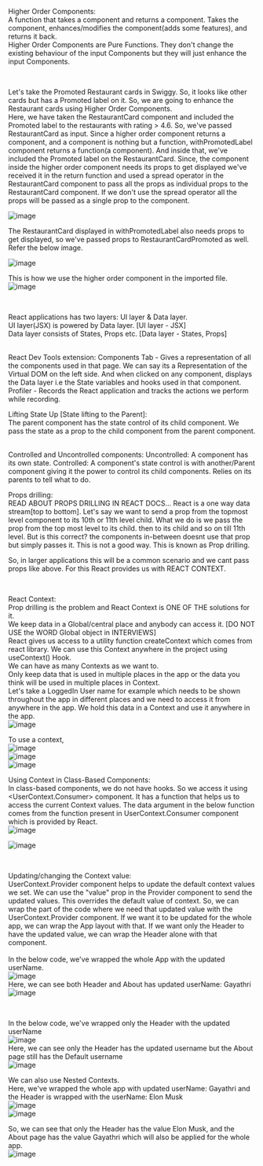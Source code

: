 Higher Order Components:  
A function that takes a component and returns a component.  Takes the component, enhances/modifies the component(adds some features), and returns it back.  
Higher Order Components are Pure Functions. They don't change the existing behaviour of the input Components but they will just enhance the input Components.  

<br>

Let's take the Promoted Restaurant cards in Swiggy. So, it looks like other cards but has a Promoted label on it. So, we are going to enhance the Restaurant cards using Higher Order Components.  
Here, we have taken the RestaurantCard component and included the Promoted label to the restaurants with rating > 4.6. So, we've passed RestaurantCard as input. Since a higher order component returns a component, and a component is nothing but a function, withPromotedLabel component returns a function(a component). And inside that, we've included the Promoted label on the RestaurantCard. Since, the component inside the higher order component needs its props to get displayed we've received it in the return function and used a spread operator in the RestaurantCard component to pass all the props as individual props to the RestaurantCard component. If we don't use the spread operator all the props will be passed as a single prop to the component.  

![image](https://github.com/Gayathri229/NamasteReact/assets/60467364/f27b6313-10f6-47ac-ac56-b70b28733121)


The RestaurantCard displayed in withPromotedLabel also needs props to get displayed, so we've passed props to RestaurantCardPromoted as well. Refer the below image.

![image](https://github.com/Gayathri229/NamasteReact/assets/60467364/b765e9ff-2225-48a6-ab4b-4460d251a24d)

This is how we use the higher order component in the imported file.  
![image](https://github.com/Gayathri229/NamasteReact/assets/60467364/28104209-3a6f-4dff-8acd-8fb1acf6d308)

<br/>

React applications has two layers: UI layer & Data layer.  
UI layer(JSX) is powered by Data layer. [UI layer - JSX]  
Data layer consists of States, Props etc. [Data layer - States, Props]  

<br/>
React Dev Tools extension:  
Components Tab - Gives a representation of all the components used in that page. We can say its a Representation of the Virtual DOM on the left side. And when clicked on any component, displays the Data layer i.e the State variables and hooks used in that component.  
Profiler - Records the React application and tracks the actions we perform while recording.  

<br/>

Lifting State Up [State lifting to the Parent]:  
The parent component has the state control of its child component. We pass the state as a prop to the child component from the parent component.  

<br/>
Controlled and Uncontrolled components:  
Uncontrolled: A component has its own state.  
Controlled: A component's state control is with another/Parent component giving it the power to control its child components. Relies on its parents to tell what to do.  


<br/>

Props drilling:  
READ ABOUT PROPS DRILLING IN REACT DOCS...
React is a one way data stream[top to bottom]. Let's say we want to send a prop from the topmost level component to its 10th or 11th level child. What we do is we pass the prop from the top most level to its child. then to its child and so on till 11th level. But is this correct? the components in-between doesnt use that prop but simply passes it. This is not a good way. This is known as Prop drilling.  

So, in larger applications this will be a common scenario and we cant pass props like above. For this React provides us with REACT CONTEXT.  

<br/>

React Context:  
Prop drilling is the problem and React Context is ONE OF THE solutions for it.  
We keep data in a Global/central place and anybody can access it. [DO NOT USE the WORD Global object in INTERVIEWS]  
React gives us access to a utility function createContext which comes from react library. We can use this Context anywhere in the project using useContext() Hook.  
We can have as many Contexts as we want to.  
Only keep data that is used in multiple places in the app or the data you think will be used in multiple places in Context.   
Let's take a LoggedIn User name for example which needs to be shown throughout the app in different places and we need to access it from anywhere in the app. We hold this data in a Context and use it anywhere in the app.  
![image](https://github.com/Gayathri229/NamasteReact/assets/60467364/ceaec97a-7d85-4f5a-a919-b0b0e1076783)  

To use a context,  
![image](https://github.com/Gayathri229/NamasteReact/assets/60467364/5e4c5a81-92cb-4f97-868c-9ff5698d2fdb)  
![image](https://github.com/Gayathri229/NamasteReact/assets/60467364/643343fe-e9a3-44b0-a743-b5995d9043b8)  
![image](https://github.com/Gayathri229/NamasteReact/assets/60467364/c8b93714-2aca-4790-9b49-be52db354027)  


Using Context in Class-Based Components:  
In class-based components, we do not have hooks. So we access it using <UserContext.Consumer> component. It has a function that helps us to access the current Context values. The data argument in the below function comes from the function present in UserContext.Consumer component which is provided by React.  
![image](https://github.com/Gayathri229/NamasteReact/assets/60467364/868e9e50-d66d-49c0-9ac6-98a202bcd038)  

![image](https://github.com/Gayathri229/NamasteReact/assets/60467364/f938f5b8-3e47-40ec-8347-838447cabfc6)  

<br/>

Updating/changing the Context value:  
UserContext.Provider component helps to update the default context values we set. We can use the "value" prop in the Provider component to send the updated values. This overrides the default value of context. 
So, we can wrap the part of the code where we need that updated value with the UserContext.Provider component.  If we want it to be updated for the whole app, we can wrap the App layout with that. If we want only the Header to have the updated value, we can wrap the Header alone with that component.  
<br/>
In the below code, we've wrapped the whole App with the updated userName.  
![image](https://github.com/Gayathri229/NamasteReact/assets/60467364/df341d2d-47a2-4306-ba7a-25d35f1cc7e3)  
Here, we can see both Header and About has updated userName: Gayathri
![image](https://github.com/Gayathri229/NamasteReact/assets/60467364/d89f092b-1714-4483-9807-bbd1e7d9a7fb)  

<br/>

In the below code, we've wrapped only the Header with the updated userName  
![image](https://github.com/Gayathri229/NamasteReact/assets/60467364/0a65b541-e0bd-45ae-a9ef-a18d3c9fde3e)  
Here, we can see only the Header has the updated username but the About page still has the Default username  
![image](https://github.com/Gayathri229/NamasteReact/assets/60467364/73c9758f-ed91-458a-aa8c-ee743646045c)

We can also use Nested Contexts.  
Here, we've wrapped the whole app with updated userName: Gayathri and the Header is wrapped with the userName: Elon Musk  
![image](https://github.com/Gayathri229/NamasteReact/assets/60467364/f7ea3bbd-c9db-4e33-80ec-3ee6f46e5664)  
![image](https://github.com/Gayathri229/NamasteReact/assets/60467364/33405310-56ab-49c8-82a2-c44c0dda7a4a)  

So, we can see that only the Header has the value Elon Musk, and the About page has the value Gayathri which will also be applied for the whole app.  
![image](https://github.com/Gayathri229/NamasteReact/assets/60467364/803b96bb-1548-4904-9ce1-3589d3ccbde7)  


